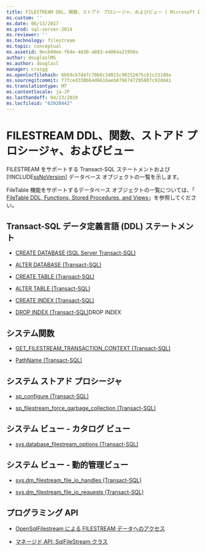 ```yaml
---
title: FILESTREAM DDL、関数、ストアド プロシージャ、およびビュー | Microsoft Docs
ms.custom: ''
ms.date: 06/13/2017
ms.prod: sql-server-2014
ms.reviewer: ''
ms.technology: filestream
ms.topic: conceptual
ms.assetid: 9ecb49ee-f64e-4d30-a803-e4064a21950a
author: douglaslMS
ms.author: douglasl
manager: craigg
ms.openlocfilehash: 6b69cb7d47c70b6c34015c90252875c81c231d0a
ms.sourcegitcommit: f7fced330b64d6616aeb8766747295807c92dd41
ms.translationtype: MT
ms.contentlocale: ja-JP
ms.lasthandoff: 04/23/2019
ms.locfileid: "62920442"
---
```

# <a name="filestream-ddl-functions-stored-procedures-and-views"></a>FILESTREAM DDL、関数、ストアド プロシージャ、およびビュー
  FILESTREAM をサポートする Transact-SQL ステートメントおよび [!INCLUDE[ssNoVersion](../../includes/ssnoversion-md.md)] データベース オブジェクトの一覧を示します。  
  
 FileTable 機能をサポートするデータベース オブジェクトの一覧については、「 [FileTable DDL, Functions, Stored Procedures, and Views](../views/views.md)」を参照してください。  
  
##  <a name="ddl"></a> Transact-SQL データ定義言語 (DDL) ステートメント  
  
-   [CREATE DATABASE &#40;SQL Server Transact-SQL&#41;](/sql/t-sql/statements/create-database-sql-server-transact-sql)  
  
-   [ALTER DATABASE &#40;Transact-SQL&#41;](/sql/t-sql/statements/alter-database-transact-sql)  
  
-   [CREATE TABLE &#40;Transact-SQL&#41;](/sql/t-sql/statements/create-table-transact-sql)  
  
-   [ALTER TABLE &#40;Transact-SQL&#41;](/sql/t-sql/statements/alter-table-transact-sql)  
  
-   [CREATE INDEX &#40;Transact-SQL&#41;](/sql/t-sql/statements/create-index-transact-sql)  
  
-   [DROP INDEX &#40;Transact-SQL&#41;](/sql/t-sql/statements/drop-index-transact-sql)DROP INDEX  
  
##  <a name="func"></a> システム関数  
  
-   [GET_FILESTREAM_TRANSACTION_CONTEXT &#40;Transact-SQL&#41;](/sql/t-sql/functions/get-filestream-transaction-context-transact-sql)  
  
-   [PathName &#40;Transact-SQL&#41;](/sql/relational-databases/system-functions/pathname-transact-sql)  
  
##  <a name="proc"></a> システム ストアド プロシージャ  
  
-   [sp_configure &#40;Transact-SQL&#41;](/sql/relational-databases/system-stored-procedures/sp-configure-transact-sql)  
  
-   [sp_filestream_force_garbage_collection &#40;Transact-SQL&#41;](/sql/relational-databases/system-stored-procedures/filestream-and-filetable-sp-filestream-force-garbage-collection)  
  
##  <a name="cat"></a> システム ビュー - カタログ ビュー  
  
-   [sys.database_filestream_options &#40;Transact-SQL&#41;](/sql/relational-databases/system-catalog-views/sys-database-filestream-options-transact-sql)  
  
##  <a name="dmv"></a> システム ビュー - 動的管理ビュー  
  
-   [sys.dm_filestream_file_io_handles &#40;Transact-SQL&#41;](/sql/relational-databases/system-dynamic-management-views/sys-dm-filestream-file-io-handles-transact-sql)  
  
-   [sys.dm_filestream_file_io_requests &#40;Transact-SQL&#41;](/sql/relational-databases/system-dynamic-management-views/sys-dm-filestream-file-io-requests-transact-sql)  
  
##  <a name="api"></a> プログラミング API  
  
-   [OpenSqlFilestream による FILESTREAM データへのアクセス](access-filestream-data-with-opensqlfilestream.md)  
  
-   [マネージド API: SqlFileStream クラス](https://go.microsoft.com/fwlink/?LinkId=220875)  
  
  
